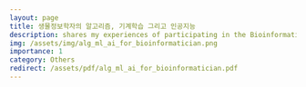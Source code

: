 ```yaml
---
layout: page
title: 생물정보학자의 알고리즘, 기계학습 그리고 인공지능
description: shares my experiences of participating in the Bioinformatics Contests
img: /assets/img/alg_ml_ai_for_bioinformatician.png
importance: 1
category: Others
redirect: /assets/pdf/alg_ml_ai_for_bioinformatician.pdf
---
```

